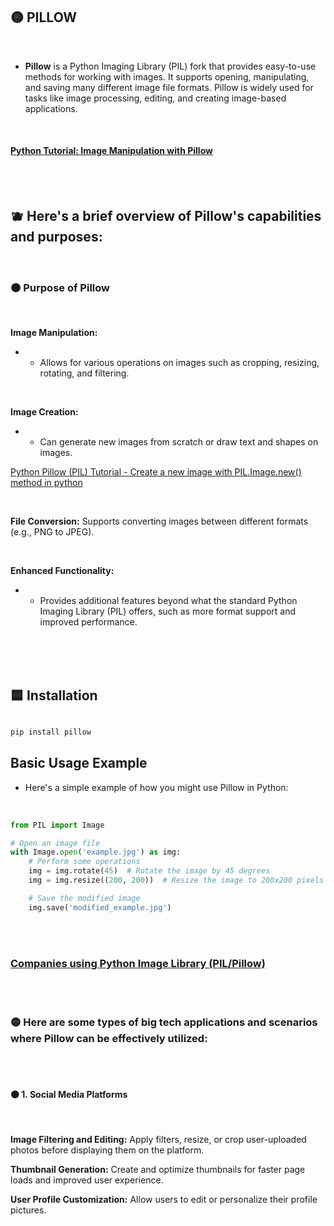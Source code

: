 ## 🟡 PILLOW

<br>

- **Pillow** is a Python Imaging Library (PIL) fork that provides easy-to-use methods for working with images. It supports opening, manipulating, and saving many different image file formats. Pillow is widely used for tasks like image processing, editing, and creating image-based applications.

<br>

#### [Python Tutorial: Image Manipulation with Pillow](https://youtu.be/6Qs3wObeWwc?si=CdgcbD4pCNyYKhMX)

<br>
<br>

## 🫐 Here's a brief overview of Pillow's capabilities and purposes:

<br>

### 🟠 Purpose of Pillow

<br>

**Image Manipulation:**

- - Allows for various operations on images such as cropping, resizing, rotating, and filtering.

<br>

**Image Creation:**

- - Can generate new images from scratch or draw text and shapes on images.

[Python Pillow (PIL) Tutorial - Create a new image with PIL.Image.new() method in python](https://youtu.be/StY54VYxdp8?si=Hsan_XWtZXgXaZOM)


<br>

**File Conversion:** Supports converting images between different formats (e.g., PNG to JPEG).

<br>

**Enhanced Functionality:**

- -  Provides additional features beyond what the standard Python Imaging Library (PIL) offers, such as more format support and improved performance.

<br>
<br>
<br>

## 🟦 Installation

```python

pip install pillow

```

## Basic Usage Example


- Here's a simple example of how you might use Pillow in Python:

<br>

```python
from PIL import Image

# Open an image file
with Image.open('example.jpg') as img:
    # Perform some operations
    img = img.rotate(45)  # Rotate the image by 45 degrees
    img = img.resize((200, 200))  # Resize the image to 200x200 pixels

    # Save the modified image
    img.save('modified_example.jpg')

```


<br>
<br>


### [Companies using Python Image Library (PIL/Pillow)](https://enlyft.com/tech/products/python-image-library-pil-pillow)

<br>
<br>

### 🟡 Here are some types of big tech applications and scenarios where Pillow can be effectively utilized:

<br>
<br>

#### 🟠 1.  Social Media Platforms

<br>


**Image Filtering and Editing:** Apply filters, resize, or crop user-uploaded photos before displaying them on the platform.


**Thumbnail Generation:** Create and optimize thumbnails for faster page loads and improved user experience.

**User Profile Customization:** Allow users to edit or personalize their profile pictures.


<br>
